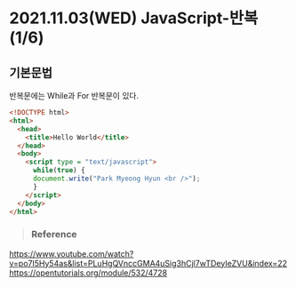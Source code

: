 # 2021.11.03(WED) JavaScript-반복(1/6)
## 기본문법

반복문에는 While과 For 반복문이 있다.

```html
<!DOCTYPE html>
<html>
  <head>
    <title>Hello World</title>
  </head>
  <body>
    <script type = "text/javascript"> 
      while(true) {
      document.write("Park Myeong Hyun <br />");
      }
    </script>
  </body>
</html>
```


>### Reference

<https://www.youtube.com/watch?v=po7I5Hy54as&list=PLuHgQVnccGMA4uSig3hCjl7wTDeyIeZVU&index=22>
<https://opentutorials.org/module/532/4728>
